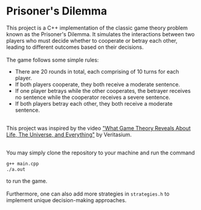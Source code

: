 # Prisoner's Dilemma
This project is a C++ implementation of the classic game theory problem known as the Prisoner's Dilemma. It simulates the interactions between two players who must decide whether to cooperate or betray each other, leading to different outcomes based on their decisions.
<br><br>
The game follows some simple rules:<br>
- There are 20 rounds in total, each comprising of 10 turns for each player.
- If both players cooperate, they both receive a moderate sentence.<br>
- If one player betrays while the other cooperates, the betrayer receives no sentence while the cooperator receives a severe sentence.<br>
- If both players betray each other, they both receive a moderate sentence.
<br><br>

This project was inspired by the video ["What Game Theory Reveals About Life, The Universe, and Everything"](https://www.youtube.com/watch?v=mScpHTIi-kM&t=1040s&pp=ygUKdmVyaXRhc2l1bQ%3D%3D) by Veritasium. 
<br><br>

You may simply clone the repository to your machine and run the command
```bash
g++ main.cpp
./a.out
```
to run the game.
<br><br>
Furthermore, one can also add more strategies in ```strategies.h``` to implement unique decision-making approaches.
